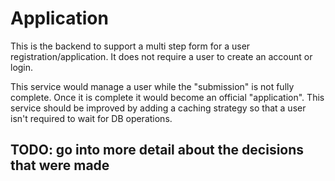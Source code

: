 # Application
This is the backend to support a multi step form for a user registration/application. It does not require a user to create an account or login.

This service would manage a user while the "submission" is not fully complete. Once it is complete it would become an official "application". This service should be improved by adding a caching strategy so that a user isn't required to wait for DB operations.

## TODO: go into more detail about the decisions that were made

